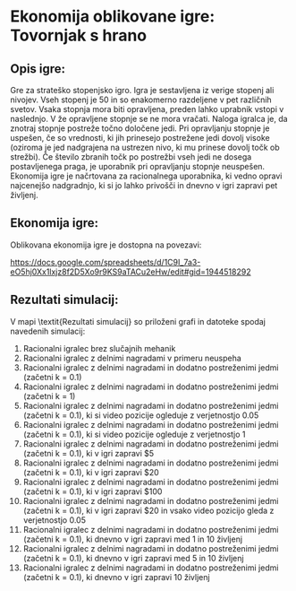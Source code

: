 
# Ekonomija oblikovane igre: Tovornjak s hrano

## Opis igre:
Gre za strateško stopenjsko igro. Igra je sestavljena iz verige stopenj ali nivojev. Vseh stopenj je $50$ in so enakomerno razdeljene v pet različnih svetov. Vsaka stopnja mora biti opravljena, preden lahko uprabnik vstopi v naslednjo. V že opravljene stopnje se ne mora vračati. Naloga igralca je, da znotraj stopnje postreže točno določene jedi.  Pri opravljanju stopnje je uspešen, če so vrednosti, ki jih prinesejo postrežene jedi dovolj visoke (oziroma je jed nadgrajena na ustrezen nivo, ki mu prinese dovolj točk ob strežbi). Če število zbranih točk po postrežbi vseh jedi ne dosega postavljenega praga, je uporabnik pri opravljanju stopnje neuspešen. Ekonomija igre je načrtovana za racionalnega uporabnika, ki vedno opravi najcenejšo nadgradnjo, ki si jo lahko privošči in dnevno v igri zapravi pet življenj. 

## Ekonomija igre:
Oblikovana ekonomija igre je dostopna na povezavi: 

https://docs.google.com/spreadsheets/d/1C9I_7a3-eO5hj0Xx1lxjz8f2D5Xo9r9KS9aTACu2eHw/edit#gid=1944518292

## Rezultati simulacij:

V mapi \textit{Rezultati simulacij} so priloženi grafi in datoteke spodaj navedenih simulacij:
1. Racionalni igralec brez slučajnih mehanik
2. Racionalni igralec z delnimi nagradami v primeru neuspeha
3. Racionalni igralec z delnimi nagradami in dodatno postreženimi jedmi (začetni k = 0.1)
4. Racionalni igralec z delnimi nagradami in dodatno postreženimi jedmi (začetni k = 1)
5. Racionalni igralec z delnimi nagradami in dodatno postreženimi jedmi (začetni k = 0.1), ki si video pozicije ogleduje z verjetnostjo 0.05
6. Racionalni igralec z delnimi nagradami in dodatno postreženimi jedmi (začetni k = 0.1), ki si video pozicije ogleduje z verjetnostjo 1
7. Racionalni igralec z delnimi nagradami in dodatno postreženimi jedmi (začetni k = 0.1), ki v igri zapravi $5
8. Racionalni igralec z delnimi nagradami in dodatno postreženimi jedmi (začetni k = 0.1), ki v igri zapravi $20
9. Racionalni igralec z delnimi nagradami in dodatno postreženimi jedmi (začetni k = 0.1), ki v igri zapravi $100
10. Racionalni igralec z delnimi nagradami in dodatno postreženimi jedmi (začetni k = 0.1), ki v igri zapravi $20 in vsako video pozicijo gleda z verjetnostjo 0.05
11. Racionalni igralec z delnimi nagradami in dodatno postreženimi jedmi (začetni k = 0.1), ki dnevno v igri zapravi med 1 in 10 življenj
12. Racionalni igralec z delnimi nagradami in dodatno postreženimi jedmi (začetni k = 0.1), ki dnevno v igri zapravi med 5 in 10 življenj
13. Racionalni igralec z delnimi nagradami in dodatno postreženimi jedmi (začetni k = 0.1), ki dnevno v igri zapravi 10 življenj

														
																				
